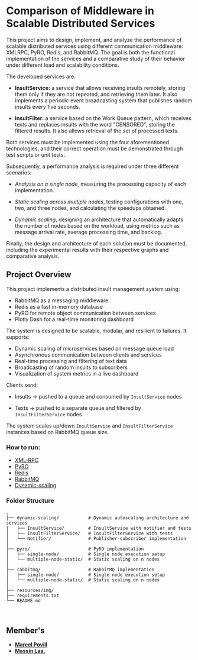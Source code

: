 # Comparison of Middleware in Scalable Distributed Services

This project aims to design, implement, and analyze the performance of scalable distributed services using different communication middleware: XMLRPC, PyRO, Redis, and RabbitMQ. The goal is both the functional implementation of the services and a comparative study of their behavior under different load and scalability conditions.

The developed services are:

- **InsultService:** a service that allows receiving insults remotely, storing them only if they are not repeated, and retrieving them later. It also implements a periodic event broadcasting system that publishes random insults every five seconds.

- **InsultFilter:** a service based on the Work Queue pattern, which receives texts and replaces insults with the word "CENSORED", storing the filtered results. It also allows retrieval of the set of processed texts.

Both services must be implemented using the four aforementioned technologies, and their correct operation must be demonstrated through test scripts or unit tests.

Subsequently, a performance analysis is required under three different scenarios:

- *Analysis on a single node*, measuring the processing capacity of each implementation.

- *Static scaling across multiple nodes*, testing configurations with one, two, and three nodes, and calculating the speedups obtained.

- *Dynamic scaling*, designing an architecture that automatically adapts the number of nodes based on the workload, using metrics such as message arrival rate, average processing time, and backlog.

Finally, the design and architecture of each solution must be documented, including the experimental results with their respective graphs and comparative analysis.


## Project Overview

This project implements a distributed insult management system using:

- RabbitMQ as a messaging middleware
- Redis as a fast in-memory database
- PyRO for remote object communication between services
- Plotly Dash for a real-time monitoring dashboard

The system is designed to be scalable, modular, and resilient to failures. It supports:

- Dynamic scaling of microservices based on message queue load
- Asynchronous communication between clients and services
- Real-time processing and filtering of text data
- Broadcasting of random insults to subscribers
- Visualization of system metrics in a live dashboard

Clients send:

- Insults → pushed to a queue and consumed by `InsultService` nodes

- Texts → pushed to a separate queue and filtered by `InsultFilterService` nodes

The system scales up/down `InsultService` and `InsultFilterService` instances based on RabbitMQ queue size.


### How to run:
- [XML-RPC]()
- [PyRO](./pyro/README.md)
- [Redis]()
- [RabbitMQ](./rabbitmq/README.md)
- [Dynamic-scaling](./dynamic-scaling/README.md)


### Folder Structure

````
.
├── dynamic-scaling/           # Dynamic autoscaling architecture and services
│   ├── InsultService/         # InsultService with notifier and tests
│   ├── InsultFilterService/   # InsultFilterService with tests
│   └── Notifier/              # Publisher-subscriber implementation
│
├── pyro/                      # PyRO implementation
│   ├── single-node/           # Single node execution setup
│   └── multiple-node-static/  # Static scaling on n nodes
│
├── rabbitmq/                  # RabbitMQ implementation
│   ├── single-node/           # Single node execution setup
│   └── multiple-node-static/  # Static scaling on n nodes
│
├── resources/img/             
├── requirements.txt           
└── README.md                  

````
<br>

## Member's
- **[Marcel Povill](https://github.com/mboola)**
- **[Massin Laa.](https://github.com/massinlaaouaj)**

